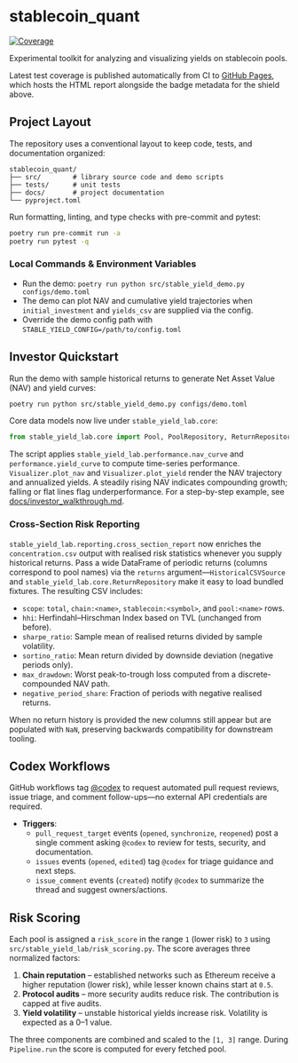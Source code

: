 # stablecoin_quant

[![Coverage](https://img.shields.io/endpoint?url=https://raw.githubusercontent.com/aujl/stablecoin_quant/gh-pages/coverage/badge.json)](https://aujl.github.io/stablecoin_quant/coverage/)

Experimental toolkit for analyzing and visualizing yields on stablecoin pools.

Latest test coverage is published automatically from CI to [GitHub Pages](https://aujl.github.io/stablecoin_quant/coverage/), which hosts the HTML report alongside the badge metadata for the shield above.

## Project Layout

The repository uses a conventional layout to keep code, tests, and
documentation organized:

```
stablecoin_quant/
├── src/        # library source code and demo scripts
├── tests/      # unit tests
├── docs/       # project documentation
└── pyproject.toml
```

Run formatting, linting, and type checks with pre-commit and pytest:

```bash
poetry run pre-commit run -a
poetry run pytest -q
```

### Local Commands & Environment Variables

- Run the demo: `poetry run python src/stable_yield_demo.py configs/demo.toml`
- The demo can plot NAV and cumulative yield trajectories when
  `initial_investment` and `yields_csv` are supplied via the config.
- Override the demo config path with `STABLE_YIELD_CONFIG=/path/to/config.toml`

## Investor Quickstart

Run the demo with sample historical returns to generate Net Asset Value (NAV) and yield curves:

```bash
poetry run python src/stable_yield_demo.py configs/demo.toml
```

Core data models now live under ``stable_yield_lab.core``:

```python
from stable_yield_lab.core import Pool, PoolRepository, ReturnRepository
```

The script applies `stable_yield_lab.performance.nav_curve` and `performance.yield_curve` to compute time-series performance.
`Visualizer.plot_nav` and `Visualizer.plot_yield` render the NAV trajectory and annualized yields.
A steadily rising NAV indicates compounding growth; falling or flat lines flag underperformance.
For a step-by-step example, see [docs/investor_walkthrough.md](docs/investor_walkthrough.md).

### Cross-Section Risk Reporting

`stable_yield_lab.reporting.cross_section_report` now enriches the `concentration.csv`
output with realised risk statistics whenever you supply historical returns. Pass a
wide DataFrame of periodic returns (columns correspond to pool names) via the
`returns` argument—`HistoricalCSVSource` and `stable_yield_lab.core.ReturnRepository` make it easy to load
bundled fixtures. The resulting CSV includes:

- `scope`: `total`, `chain:<name>`, `stablecoin:<symbol>`, and `pool:<name>` rows.
- `hhi`: Herfindahl–Hirschman Index based on TVL (unchanged from before).
- `sharpe_ratio`: Sample mean of realised returns divided by sample volatility.
- `sortino_ratio`: Mean return divided by downside deviation (negative periods only).
- `max_drawdown`: Worst peak-to-trough loss computed from a discrete-compounded NAV path.
- `negative_period_share`: Fraction of periods with negative realised returns.

When no return history is provided the new columns still appear but are populated with
`NaN`, preserving backwards compatibility for downstream tooling.

## Codex Workflows

GitHub workflows tag [@codex](https://github.com/features/copilot) to request automated pull request reviews,
issue triage, and comment follow-ups—no external API credentials are required.

- **Triggers**:
  - `pull_request_target` events (`opened`, `synchronize`, `reopened`) post a single comment asking `@codex` to review for tests, security, and documentation.
  - `issues` events (`opened`, `edited`) tag `@codex` for triage guidance and next steps.
  - `issue_comment` events (`created`) notify `@codex` to summarize the thread and suggest owners/actions.


## Risk Scoring

Each pool is assigned a ``risk_score`` in the range ``1`` (lower risk) to ``3``
using ``src/stable_yield_lab/risk_scoring.py``. The score averages three
normalized factors:

1. **Chain reputation** – established networks such as Ethereum receive a
   higher reputation (lower risk), while lesser known chains start at ``0.5``.
2. **Protocol audits** – more security audits reduce risk. The contribution is
   capped at five audits.
3. **Yield volatility** – unstable historical yields increase risk. Volatility
   is expected as a 0–1 value.

The three components are combined and scaled to the ``[1, 3]`` range. During
``Pipeline.run`` the score is computed for every fetched pool.
